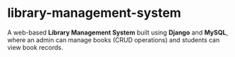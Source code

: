 # library-management-system
A web-based **Library Management System** built using **Django** and **MySQL**, where an admin can manage books (CRUD operations) and students can view book records.
